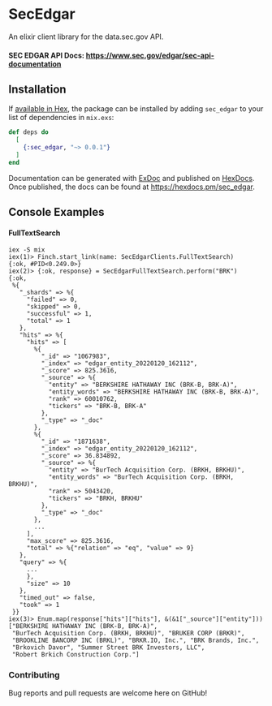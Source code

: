 # SecEdgar

An elixir client library for the data.sec.gov API.

#### SEC EDGAR API Docs: https://www.sec.gov/edgar/sec-api-documentation

## Installation

If [available in Hex](https://hex.pm/docs/publish), the package can be installed
by adding `sec_edgar` to your list of dependencies in `mix.exs`:

```elixir
def deps do
  [
    {:sec_edgar, "~> 0.0.1"}
  ]
end
```

Documentation can be generated with [ExDoc](https://github.com/elixir-lang/ex_doc)
and published on [HexDocs](https://hexdocs.pm). Once published, the docs can
be found at <https://hexdocs.pm/sec_edgar>.

## Console Examples
#### FullTextSearch
```
iex -S mix
iex(1)> Finch.start_link(name: SecEdgarClients.FullTextSearch)
{:ok, #PID<0.249.0>}
iex(2)> {:ok, response} = SecEdgarFullTextSearch.perform("BRK")
{:ok,
 %{
   "_shards" => %{
     "failed" => 0,
     "skipped" => 0,
     "successful" => 1,
     "total" => 1
   },
   "hits" => %{
     "hits" => [
       %{
         "_id" => "1067983",
         "_index" => "edgar_entity_20220120_162112",
         "_score" => 825.3616,
         "_source" => %{
           "entity" => "BERKSHIRE HATHAWAY INC (BRK-B, BRK-A)",
           "entity_words" => "BERKSHIRE HATHAWAY INC (BRK-B, BRK-A)",
           "rank" => 60010762,
           "tickers" => "BRK-B, BRK-A"
         },
         "_type" => "_doc"
       },
       %{
         "_id" => "1871638",
         "_index" => "edgar_entity_20220120_162112",
         "_score" => 36.834892,
         "_source" => %{
           "entity" => "BurTech Acquisition Corp. (BRKH, BRKHU)",
           "entity_words" => "BurTech Acquisition Corp. (BRKH, BRKHU)",
           "rank" => 5043420,
           "tickers" => "BRKH, BRKHU"
         },
         "_type" => "_doc"
       },
       ...
     ],
     "max_score" => 825.3616,
     "total" => %{"relation" => "eq", "value" => 9}
   },
   "query" => %{
     ...
     },
     "size" => 10
   },
   "timed_out" => false,
   "took" => 1
 }}
iex(3)> Enum.map(response["hits"]["hits"], &(&1["_source"]["entity"]))
["BERKSHIRE HATHAWAY INC (BRK-B, BRK-A)",
 "BurTech Acquisition Corp. (BRKH, BRKHU)", "BRUKER CORP (BRKR)",
 "BROOKLINE BANCORP INC (BRKL)", "BRKR.IO, Inc.", "BRK Brands, Inc.",
 "Brkovich Davor", "Summer Street BRK Investors, LLC",
 "Robert Brkich Construction Corp."]
```

### Contributing
Bug reports and pull requests are welcome here on GitHub!

